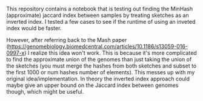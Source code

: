This repository contains a notebook that is testing out finding the MinHash (approximate) jaccard index between samples by treating sketches as an inverted index. I tested a few cases to see if the runtime of using an inveted index would be faster.

However, after referring back to the Mash paper (https://genomebiology.biomedcentral.com/articles/10.1186/s13059-016-0997-x) I realize this idea won't work. This is because it's more complicated to find the approximate union of the genomes than just taking the union of the sketches (you must merge the hashes from both sketches and subset to the first 1000 or num hashes number of elements). This messes up with my original idea/implementation. In theory the inverted index approach could maybe give an upper bound on the Jaccard index between genomes though, which might be useful.
